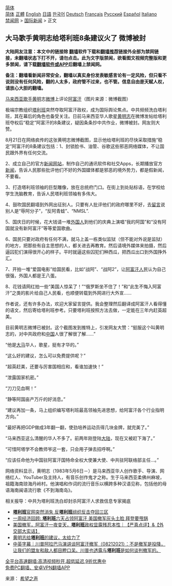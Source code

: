  <!-- 面包屑导航 --> <div class="breadcrumb"><!-- GTranslate: https://gtranslate.io/ -->  <div class="switcher notranslate">  <div class="selected">  <a href="#" onclick="return false;"> 简体</a>  </div>  <div class="option">  <a href="https://www.bannedbook.org" onclick="doGTranslate('zh-CN|zh-CN');jQuery('div.switcher div.selected a').html(jQuery(this).html());return false;" title="简体中文" class="nturl selected"> 简体</a>  <a href="https://www.bannedbook.org/zh-tw/" onclick="doGTranslate('zh-CN|zh-TW');jQuery('div.switcher div.selected a').html(jQuery(this).html());return false;" title="繁體中文" class="nturl"> 正體</a>  <a href="https://www.bannedbook.org/en/" onclick="doGTranslate('zh-CN|en');jQuery('div.switcher div.selected a').html(jQuery(this).html());return false;" title="English" class="nturl"> English</a>  <a href="https://www.bannedbook.org/ja/" onclick="doGTranslate('zh-CN|ja');jQuery('div.switcher div.selected a').html(jQuery(this).html());return false;" title="日本語" class="nturl"> 日語</a>  <a href="https://www.bannedbook.org/ko/" onclick="doGTranslate('zh-CN|ko');jQuery('div.switcher div.selected a').html(jQuery(this).html());return false;" title="한국어" class="nturl"> 한국어</a>  <a href="https://www.bannedbook.org/de/" onclick="doGTranslate('zh-CN|de');jQuery('div.switcher div.selected a').html(jQuery(this).html());return false;" title="Deutsch" class="nturl"> Deutsch</a>  <a href="https://www.bannedbook.org/fr/" onclick="doGTranslate('zh-CN|fr');jQuery('div.switcher div.selected a').html(jQuery(this).html());return false;" title="Français" class="nturl"> Français</a>  <a href="https://www.bannedbook.org/ru/" onclick="doGTranslate('zh-CN|ru');jQuery('div.switcher div.selected a').html(jQuery(this).html());return false;" title="Русский" class="nturl"> Русский</a>  <a href="https://www.bannedbook.org/es/" onclick="doGTranslate('zh-CN|es');jQuery('div.switcher div.selected a').html(jQuery(this).html());return false;" title="Español" class="nturl"> Español</a>  <a href="https://www.bannedbook.org/it/" onclick="doGTranslate('zh-CN|it');jQuery('div.switcher div.selected a').html(jQuery(this).html());return false;" title="Italiano" class="nturl"> Italiano</a>  </div>  </div>      <div class='breadcrumb-sub'><!-- Breadcrumb NavXT 6.3.0 --> <a href="https://www.bannedbook.org/" class="home">禁闻网</a> &gt; <a href="https://www.bannedbook.org/bnews/worldnews/" class="category">国际新闻</a> &gt; 正文</div></div><h2>大马歌手黄明志给塔利班8条建议火了 微博被封</h2> <p class="notice"><b>大陆网友注意：本文中的链接除 <a href="https://github.com/bannedbook/fanqiang" >翻墙</a>软件下载和<a href="https://github.com/killgcd/justmysocks/blob/master/README.md">翻墙推荐</a>链接外全部为禁网链接，未翻墙状态下打不开，请勿点击。此为文字版禁闻，欲看图文视频完整版和更多禁闻，请下载<a href="https://github.com/bannedbook/fanqiang">翻墙软件或APP</a>后翻墙上禁闻网。</p><p>备注：翻墙看新闻非常安全，翻墙以真实身份发表敏感言论有一定风险，但只看不说则没有任何风险，翻的人太多，政府管不过来，也不管。信息自由是天赋人权，请放心大胆的翻墙。</b></p>  <div class="entry"> <p id="conimg"><a href="https://www.bannedbook.org/bnews/tag/%e9%a9%ac%e6%9d%a5%e8%a5%bf%e4%ba%9a/" class="st_tag internal_tag" rel="tag" title="标签 马来西亚 下的日志">马来西亚</a><a href="https://www.bannedbook.org/bnews/tag/%e6%ad%8c%e6%89%8b/" class="st_tag internal_tag" rel="tag" title="标签 歌手 下的日志">歌手</a><a href="https://www.bannedbook.org/bnews/tag/%e9%bb%84%e6%98%8e/" class="st_tag internal_tag" rel="tag" title="标签 黄明 下的日志">黄明</a>志<a href="https://www.bannedbook.org/bnews/tag/%e5%be%ae%e5%8d%9a/" class="st_tag internal_tag" rel="tag" title="标签 微博 下的日志">微博</a>上评论<a href="https://www.bannedbook.org/bnews/tag/%e9%98%bf%e5%af%8c%e6%b1%97/" class="st_tag internal_tag" rel="tag" title="标签 阿富汗 下的日志">阿富汗</a>（图片来源：微博截图）</p> <p>极端宗教组织<a href="https://www.bannedbook.org/bnews/tag/%e5%a1%94%e5%88%a9%e7%8f%ad/" class="st_tag internal_tag" rel="tag" title="标签 塔利班 下的日志">塔利班</a>突然夺取阿富汗政权，成为国际舆论焦点。中共频频洗白塔利班，其在幕后的角色也备受关注。日前马来西亚华人歌星<a href="https://www.bannedbook.org/bnews/tag/%e9%bb%84%e6%98%8e%e5%bf%97/" class="st_tag internal_tag" rel="tag" title="标签 黄明志 下的日志">黄明志</a>在微博发帖给塔利班夺权后“稳定”阿富汗的8条建议，疑因条条抄中共作业，微博被封。网友则大赞。</p> <p>8月21日在网络疯传的这张黄明志微博截图，显示他给塔利班的尽快采取措施“稳定”阿富汗的8条建议包括：1、封锁脸书、油管、谷歌这些邪恶网络媒体，不让国民跟外界有任何交流。</p> <p>2、成立自己的官方<span class='wp_keywordlink_affiliate'><a href="https://www.bannedbook.org/" title="新闻网站">新闻网站</a></span>，制作自己的通讯软件和社交Apps，长期播放官方<span class='wp_keywordlink_affiliate'><a href="https://www.bannedbook.org/" title="新闻">新闻</a></span>，告诉人民那些批评他们不好的外国媒体都是邪恶的境外势力，都是假新闻，不要看。</p> <p>3、打造塔利班领袖的巨型雕像，放在总统府门口。在街上到处贴标语，在学校给学生洗脑教育，告诉人民塔利班领袖有多伟大。</p> <p>4、鼓吹国民翻墙到外网出征别人。只要有人批评他们的政府哪里不好，去<span class='wp_keywordlink'><a href="https://www.bannedbook.org/bnews/tougao/" title="留言" target="_blank">留言</a></span>说别人是“辱阿分子”，“反阿青蛙”、“NMSL”.</p>  <p>5、国庆日的时候，花大钱请一堆<a href="https://www.bannedbook.org/bnews/tag/%E5%A4%96%E5%9B%BD%E4%BA%BA/" class="st_tag internal_tag" rel="tag" title="标签 外国人 下的日志">外国人</a>到他们的庆典上演唱“我的阿国”和“没有阿国就没有新阿富汗”等等爱国歌曲。</p> <p>6、国民只要对政府有任何不满，就马上盖一栋类似监狱（但不能对外说是监狱）的地方，把那些有自主思想的人，都关进去再教育。然后请境外媒体来拍摄，然后逼囚犯们演得很开心的样子。平时就逼这些囚犯们种西瓜，把西瓜出口到外国挣外汇。</p> <p>7、开拍一堆“爱国电影”给国民看，比如“战阿”、“战阿2”，让<a href="https://www.bannedbook.org/bnews/tag/%e9%98%bf%e5%af%8c%e6%b1%97%e4%ba%ba/" class="st_tag internal_tag" rel="tag" title="标签 阿富汗人 下的日志">阿富汗人</a>民认为自己很强，外国人都是王八蛋。</p> <p>8、花钱请网红拍一些“美国人惊呆了！”“俄罗斯坐不住了！”和“此生不悔入阿富汗”之类的影片给自己人民看，也顺便转载到外网进行大外宣……</p> <p>作者说，还有许多办法，欢迎大家留言提供。我会整理然后翻译成阿富汗人看得懂的语文，然后寄给塔利班参考。只要塔利班按照方法去做，一定能在三年内赶英超美。</p> <p>目前黄明志微博已被封。这个截图发到推特上，引发网友大赞：“挺服这个叫黄明志的，对中共政府和<span class='wp_keywordlink_affiliate'><a href="https://www.bannedbook.org/" title="中国" target="_blank">中国</a></span>人很了解很了解……”</p>  <p>“他是<a href="https://www.bannedbook.org/bnews/tag/%e5%a4%a7%e9%a9%ac/" class="st_tag internal_tag" rel="tag" title="标签 大马 下的日志">大马</a>华人，歌星，挺有才华的。”</p> <p>“这么好的建议，怎么可以免费提供呢？”</p> <p>“超英赶美，还要与厉害国相应和，看谁加速快！”</p> <p>“泄露国家机密。”</p> <p>“刀刀见血啊！”</p> <p>“静等阿国亩产万斤的好消息。”</p>  <p>“建议再加一条，马上组织编写塔利班最高领袖先进思想，给阿富汗各个行业指明方向。”</p> <p>“最好再把GDP做成3年翻一翻，使劲培养运动员得几块金牌，就完美了。”</p> <p>“马来西亚这么清醒的华人不多了。前两年刚登陆<span class='wp_keywordlink_affiliate'><a href="https://www.bannedbook.org/" title="大陆" target="_blank">大陆</a></span>，现在又被赶下海了。”</p> <p>“可惜阿塔学不会教师爷这一套，只会用子弹去招呼啊。”</p> <p>“应该任命他为中国驻阿富汗国特命全权大使兼大使、中共驻阿联络部主任…。”</p> <p>网络资料显示，黄明志（1983年5月6日－）是马来西亚华人创作歌手、导演、网络红人、YouTuber及主持人，有音乐创作鬼才之称。生于马来西亚柔佛州麻坡，祖籍海南琼海丹岭村。他演唱和作词的流行音乐以横跨多种汉语见称，包括他的母语海南闽语流行歌《不到海南岛》。</p>  <p>相关报导：中共为塔利班洗白却封杀阿富汗人求救信息专家揭底</p> <ul class='op-related-articles' title='相关阅读'> <li><a href='https://www.bannedbook.org/bnews/comments/20210822/1611081.html' target='_blank'><b>塔利班</b>官网突然消失 反<b>塔利班</b>组织反击夺回三区</a></li> <li><a href='https://www.bannedbook.org/bnews/bannedvideo/20210822/1611069.html' target='_blank'>一周经济回顾: <b>塔利班</b>六天占领阿富汗 美国撤军灰头土脸 拜登要甩锅</a></li> <li><a href='https://www.bannedbook.org/bnews/bannedvideo/20210822/1611065.html' target='_blank'>美国撤军，阿富汗一夜变天，<b>塔利班</b>政权显露残忍本性｜【严真点评】&【外交部大实话】</a></li> <li><a href='https://www.bannedbook.org/bnews/cbnews/20210822/1611058.html' target='_blank'>黄明志给<b>塔利班</b>的建议，太给力了</a></li> <li><a href='https://www.bannedbook.org/bnews/bannedvideo/20210822/1611054.html' target='_blank'>中英字幕｜川普阿拉巴马演讲谈阿富汗撤军（08212021）：不是撤军是投降，让我们的盟友和敌人都目瞪口呆。川普也透露与<b>塔利班</b>是如何谈判撤军的。</a></li> </ul> <p class="texttj"> <a href="https://github.com/bannedbook/fanqiang/wiki/V2ray%E6%9C%BA%E5%9C%BA" target="_blank">全平台高速翻墙:高清视频秒开,超低延迟,9折优惠中</a><br/> <a href="https://github.com/bannedbook/fanqiang/wiki/%E7%A6%81%E9%97%BB%E7%BD%91%E5%AE%89%E5%8D%93%E7%BF%BB%E5%A2%99%E6%96%B0%E9%97%BBAPP" target="_blank">免费PC翻墙、安卓VPN翻墙APP</a></p><p> 来源： <span class='wp_keywordlink_affiliate'><a href="https://www.soundofhope.org" title="希望之声" target="_blank">希望之声</a></span> </p><a name='sharetosocial'></a>  <div style="margin-bottom:5px;padding-bottom:5px;clear:both"> <div id="archive-pix-1" class="banner-ads"> <!-- AuctionX Display platform tag START --> <div id="26318x728x90x621x_ADSLOT2" clicktrack="%%CLICK_URL_ESC%%"></div> <!-- AuctionX Display platform tag END --> </div> <div id="archive-pix-2" class="banner-ads"> <!-- AuctionX Display platform tag START --> <div id="26315x300x250x621x_ADSLOT2" clicktrack="%%CLICK_URL_ESC%%"></div> <!-- AuctionX Display platform tag END --> </div> </div>  <div id="archive-pix-1" class="banner-ads"> <!-- AuctionX Display platform tag START --> <div id="26318x728x90x621x_ADSLOT3" clicktrack="%%CLICK_URL_ESC%%"></div> <!-- AuctionX Display platform tag END --> </div> </div><!--END ENTRY--> 